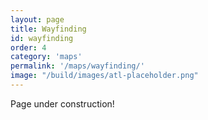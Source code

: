 ```yaml
---
layout: page
title: Wayfinding
id: wayfinding
order: 4
category: 'maps'
permalink: '/maps/wayfinding/'
image: "/build/images/atl-placeholder.png"
---
```


Page under construction!
